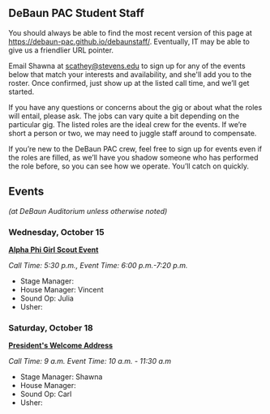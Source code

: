 ## DeBaun PAC Student Staff

You should always be able to find the most recent version of this page at <https://debaun-pac.github.io/debaunstaff/>. Eventually, IT may be able to give us a friendlier URL pointer.

Email Shawna at <scathey@stevens.edu>  to sign up for any of the events below that match your interests and availability, and she'll add you to the roster. Once confirmed, just show up at the listed call time, and we’ll get started.

If you have any questions or concerns about the gig or about what the roles will entail, please ask. The jobs can vary quite a bit depending on the particular gig. The listed roles are the ideal crew for the events. If we’re short a person or two, we may need to juggle staff around to compensate.

If you’re new to the DeBaun PAC crew, feel free to sign up for events even if the roles are filled, as we’ll have you shadow someone who has performed the role before, so you can see how we operate. You’ll catch on quickly.


## Events
*(at DeBaun Auditorium unless otherwise noted)*


### Wednesday, October 15
<ins>**Alpha Phi Girl Scout Event**<ins>

_Call Time: 5:30 p.m., Event Time: 6:00 p.m.-7:20 p.m._

- Stage Manager: 
- House Manager: Vincent
- Sound Op: Julia
- Usher: 

### Saturday, October 18
<ins>**President's Welcome Address**<ins>

_Call Time: 9 a.m. Event Time: 10 a.m. - 11:30 a.m_

- Stage Manager: Shawna
- House Manager:
- Sound Op: Carl
- Usher:
